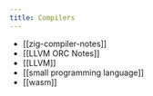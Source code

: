 ```yaml
---
title: Compilers
---
```


- [[zig-compiler-notes]]
- [[LLVM ORC Notes]]
- [[LLVM]]
- [[small programming language]]
- [[wasm]]
